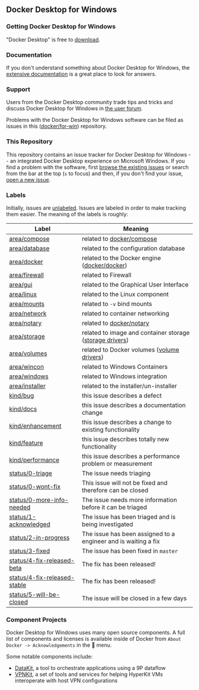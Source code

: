 ## Docker Desktop for Windows

### Getting Docker Desktop for Windows

"Docker Desktop" is free to [download](https://www.docker.com/products/docker#/windows).

### Documentation

If you don't understand something about Docker Desktop for Windows, the [extensive
documentation](https://docs.docker.com/docker-for-windows/) is a great place
to look for answers.

### Support

Users from the Docker Desktop community trade tips and tricks and discuss Docker Desktop
for Windows in [the user forum](https://forums.docker.com/c/docker-for-windows).

Problems with the Docker Desktop for Windows software can be filed as issues in this
([docker/for-win](https://github.com/docker/for-win)) repository.

### This Repository

This repository contains an issue tracker for Docker Desktop for Windows -- an
integrated Docker Desktop experience on Microsoft Windows. If you find a problem
with the software, first [browse the existing
issues](https://github.com/docker/for-win/issues) or search from the bar
at the top (`s` to focus) and then, if you don't find your issue, [open
a new issue](https://github.com/docker/for-win/issues/new).

### Labels

Initially, issues are
[unlabeled](https://github.com/docker/for-win/issues?q=is%3Aopen+is%3Aissue+no%3Alabel). Issues
are labeled in order to make tracking them easier. The meaning of the
labels is roughly:

| Label            | Meaning                                            |
|------------------|----------------------------------------------------|
| [area/compose](https://github.com/docker/for-win/labels/area/compose)     | related to [docker/compose](https://github.com/docker/compose) |
| [area/database](https://github.com/docker/for-win/labels/area/database)     | related to the configuration database |
| [area/docker](https://github.com/docker/for-win/labels/area/docker)      | related to the Docker engine ([docker/docker](https://github.com/docker/docker)) |
| [area/firewall](https://github.com/docker/for-win/labels/area/firewall)         | related to Firewall |
| [area/gui](https://github.com/docker/for-win/labels/area/gui)         | related to the Graphical User Interface |
| [area/linux](https://github.com/docker/for-win/labels/area/linux)       | related to the Linux component |
| [area/mounts](https://github.com/docker/for-win/labels/area/mounts)      | related to `-v` bind mounts |
| [area/network](https://github.com/docker/for-win/labels/area/network)     | related to container networking |
| [area/notary](https://github.com/docker/for-win/labels/area/notary)      | related to [docker/notary](https://github.com/docker/notary) |
| [area/storage](https://github.com/docker/for-win/labels/area/storage)     | related to image and container storage ([storage drivers](https://docs.docker.com/engine/userguide/storagedriver/imagesandcontainers/)) |
| [area/volumes](https://github.com/docker/for-win/labels/area/volumes)     | related to Docker volumes ([volume drivers](https://docs.docker.com/engine/reference/commandline/volume_create/)) |
| [area/wincon](https://github.com/docker/for-win/labels/area/wincon)         | related to Windows Containers |
| [area/windows](https://github.com/docker/for-win/labels/area/windows)         | related to Windows integration |
| [area/installer](https://github.com/docker/for-win/labels/area/installer)         | related to the installer/un-installer |
| [kind/bug](https://github.com/docker/for-win/labels/kind/bug)         | this issue describes a defect |
| [kind/docs](https://github.com/docker/for-win/labels/kind/docs)        | this issue describes a documentation change |
| [kind/enhancement](https://github.com/docker/for-win/labels/kind/enhancement) | this issue describes a change to existing functionality |
| [kind/feature](https://github.com/docker/for-win/labels/kind/feature)     | this issue describes totally new functionality |
| [kind/performance](https://github.com/docker/for-win/labels/kind/performance) | this issue describes a performance problem or measurement |
| [status/0-triage](https://github.com/docker/for-win/labels/status/0-triage) | The issue needs triaging |
| [status/0-wont-fix](https://github.com/docker/for-win/labels/status/0-wont-fix) | This issue will not be fixed and therefore can be closed |
| [status/0-more-info-needed](https://github.com/docker/for-win/labels/status/0-more-info-needed) | The issue needs more information before it can be triaged |
| [status/1-acknowledged](https://github.com/docker/for-win/labels/status/1-acknowledged) | The issue has been triaged and is being investigated |
| [status/2-in-progress](https://github.com/docker/for-win/labels/status/2-in-progress) | The issue has been assigned to a engineer and is waiting a fix |
| [status/3-fixed](https://github.com/docker/for-win/labels/status/3-fixed) | The issue has been fixed in `master` |
| [status/4-fix-released-beta](https://github.com/docker/for-win/labels/status/4-fix-released-beta) | The fix has been released! |
| [status/4-fix-released-stable](https://github.com/docker/for-win/labels/status/4-fix-released-stable) | The fix has been released! |
| [status/5-will-be-closed](https://github.com/docker/for-win/labels/status/5-will-be-closed) | The issue will be closed in a few days |

### Component Projects

Docker Desktop for Windows uses many open source components. A full list of
components and licenses is available inside of Docker from `About Docker
-> Acknowledgements` in the :whale: menu.

Some notable components include:

 * [DataKit](https://github.com/docker/datakit/), a tool to orchestrate
   applications using a 9P dataflow
 * [VPNKit](https://github.com/docker/vpnkit), a set of tools and
   services for helping HyperKit VMs interoperate with host VPN
   configurations
